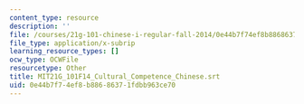 ```yaml
---
content_type: resource
description: ''
file: /courses/21g-101-chinese-i-regular-fall-2014/0e44b7f74ef8b88686371fdbb963ce70_MIT21G_101F14_Cultural_Competence_Chinese.srt
file_type: application/x-subrip
learning_resource_types: []
ocw_type: OCWFile
resourcetype: Other
title: MIT21G_101F14_Cultural_Competence_Chinese.srt
uid: 0e44b7f7-4ef8-b886-8637-1fdbb963ce70
---
```

